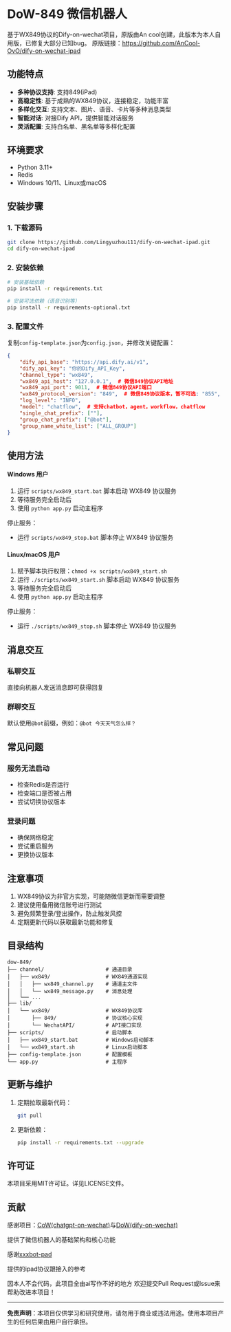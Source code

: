 # DoW-849 微信机器人

基于WX849协议的Dify-on-wechat项目，原版由An cool创建，此版本为本人自用版，已修复大部分已知bug。
原版链接：https://github.com/AnCool-OvO/dify-on-wechat-ipad

## 功能特点

- **多种协议支持**: 支持849(iPad)
- **高稳定性**: 基于成熟的WX849协议，连接稳定，功能丰富
- **多样化交互**: 支持文本、图片、语音、卡片等多种消息类型
- **智能对话**: 对接Dify API，提供智能对话服务
- **灵活配置**: 支持白名单、黑名单等多样化配置

## 环境要求

- Python 3.11+
- Redis
- Windows 10/11、Linux或macOS

## 安装步骤

### 1. 下载源码

```bash
git clone https://github.com/Lingyuzhou111/dify-on-wechat-ipad.git
cd dify-on-wechat-ipad
```

### 2. 安装依赖

```bash
# 安装基础依赖
pip install -r requirements.txt

# 安装可选依赖（语音识别等）
pip install -r requirements-optional.txt
```

### 3. 配置文件

复制`config-template.json`为`config.json`，并修改关键配置：

```json
{
    "dify_api_base": "https://api.dify.ai/v1",  
    "dify_api_key": "你的Dify_API_Key",       
    "channel_type": "wx849",             
    "wx849_api_host": "127.0.0.1",  # 微信849协议API地址
    "wx849_api_port": 9011,  # 微信849协议API端口
    "wx849_protocol_version": "849",  # 微信849协议版本，暂不可选: "855", "ipad"
    "log_level": "INFO",                        
    "model": "chatflow",  # 支持chatbot，agent，workflow，chatflow                 
    "single_chat_prefix": [""],          
    "group_chat_prefix": ["@bot"],       
    "group_name_white_list": ["ALL_GROUP"] 
}
```

## 使用方法

#### Windows 用户

1. 运行 `scripts/wx849_start.bat` 脚本启动 WX849 协议服务
2. 等待服务完全启动后
3. 使用 `python app.py` 启动主程序

停止服务：
- 运行 `scripts/wx849_stop.bat` 脚本停止 WX849 协议服务

#### Linux/macOS 用户

1. 赋予脚本执行权限：`chmod +x scripts/wx849_start.sh`
2. 运行 `./scripts/wx849_start.sh` 脚本启动 WX849 协议服务
3. 等待服务完全启动后
4. 使用 `python app.py` 启动主程序

停止服务：
- 运行 `./scripts/wx849_stop.sh` 脚本停止 WX849 协议服务

## 消息交互

### 私聊交互
直接向机器人发送消息即可获得回复

### 群聊交互
默认使用`@bot`前缀，例如：`@bot 今天天气怎么样？`

## 常见问题

### 服务无法启动
- 检查Redis是否运行
- 检查端口是否被占用
- 尝试切换协议版本

### 登录问题
- 确保网络稳定
- 尝试重启服务
- 更换协议版本


## 注意事项

1. WX849协议为非官方实现，可能随微信更新而需要调整
2. 建议使用备用微信账号进行测试
3. 避免频繁登录/登出操作，防止触发风控
4. 定期更新代码以获取最新功能和修复

## 目录结构

```
dow-849/
├── channel/                    # 通道目录
│   ├── wx849/                  # WX849通道实现
│   │   ├── wx849_channel.py    # 通道主文件
│   │   └── wx849_message.py    # 消息处理
│   └── ...
├── lib/
│   └── wx849/                  # WX849协议库
│       ├── 849/                # 协议核心实现
│       └── WechatAPI/          # API接口实现
├── scripts/                    # 启动脚本
│   ├── wx849_start.bat         # Windows启动脚本
│   └── wx849_start.sh          # Linux启动脚本
├── config-template.json        # 配置模板
└── app.py                      # 主程序
```

## 更新与维护

1. 定期拉取最新代码：
   ```bash
   git pull
   ```

2. 更新依赖：
   ```bash
   pip install -r requirements.txt --upgrade
   ```

## 许可证

本项目采用MIT许可证。详见LICENSE文件。

## 贡献

感谢项目：[CoW(chatgpt-on-wechat)](https://github.com/zhayujie/chatgpt-on-wechat)与[DoW(dify-on-wechat)](https://github.com/hanfangyuan4396/dify-on-wechat)

提供了微信机器人的基础架构和核心功能

感谢[xxxbot-pad](https://github.com/NanSsye/xxxbot-pad)

提供的ipad协议跟接入的参考

因本人不会代码，此项目全由ai写作不好的地方
欢迎提交Pull Request或Issue来帮助改进本项目！

---

**免责声明**：本项目仅供学习和研究使用，请勿用于商业或违法用途。使用本项目产生的任何后果由用户自行承担。
